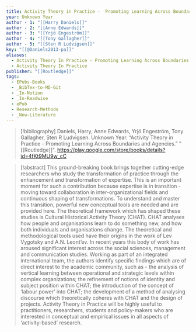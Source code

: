 ```yaml
---
title: Activity Theory in Practice -  Promoting Learning Across Boundaries and Agencies
year: Unknown Year
author - 1: "[[Harry Daniels]]"
author - 2: "[[Anne Edwards]]"
author - 3: "[[Yrjö Engeström]]"
author - 4: "[[Tony Gallagher]]"
author - 5: "[[Sten R Ludvigsen]]"
key: "[[@Daniels2013-pa]]"
aliases:
  - Activity Theory In Practice - Promoting Learning Across Boundaries And Agencies
  - Activity Theory In Practice
publisher: "[[Routledge]]"
tags:
  - EPubs-Books
  - _BibTex-to-MD-Git
  - _In-Notion
  - _In-Readwise
  - ePub
  - Research-Methods
  - _New-Literature
---
```


> [!bibliography]
> Daniels, Harry, Anne Edwards, Yrjö Engeström, Tony Gallagher, Sten R Ludvigsen. Unknown Year. “Activity Theory in Practice -  Promoting Learning Across Boundaries and Agencies.” "[[Routledge]]". https://play.google.com/store/books/details?id=4fKt9MU9w_cC

> [!abstract]
> This ground-breaking book brings together cutting-edge researchers who study the transformation of practice through the enhancement and transformation of expertise. This is an important moment for such a contribution because expertise is in transition - moving toward collaboration in inter-organizational fields and continuous shaping of transformations. To understand and master this transition, powerful new conceptual tools are needed and are provided here. The theoretical framework which has shaped these studies is Cultural Historical Activity Theory (CHAT). CHAT analyses how people and organisations learn to do something new, and how both individuals and organisations change. The theoretical and methodological tools used have their origins in the work of Lev Vygotsky and A.N. Leont’ev. In recent years this body of work has aroused significant interest across the social sciences, management and communication studies. Working as part of an integrated international team, the authors identify specific findings which are of direct interest to the academic community, such as -  the analysis of vertical learning between operational and strategic levels within complex organizations; the refinement of notions of identity and subject position within CHAT; the introduction of the concept of ‘labour power’ into CHAT; the development of a method of analysing discourse which theoretically coheres with CHAT and the design of projects. Activity Theory in Practice will be highly useful to practitioners, researchers, students and policy-makers who are interested in conceptual and empirical issues in all aspects of ‘activity-based’ research.
